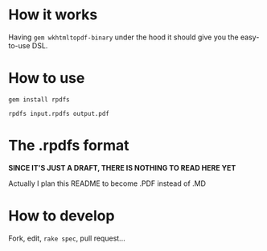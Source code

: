 # How it works

Having `gem wkhtmltopdf-binary` under the hood it should give you the easy-to-use DSL.

# How to use

```
gem install rpdfs

rpdfs input.rpdfs output.pdf
```

# The .rpdfs format

**SINCE IT'S JUST A DRAFT, THERE IS NOTHING TO READ HERE YET**

Actually I plan this README to become .PDF instead of .MD

# How to develop

Fork, edit, `rake spec`, pull request...
